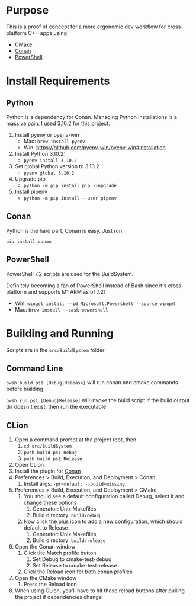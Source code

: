 # Purpose

This is a proof of concept for a more ergonomic dev workflow for cross-platform C++ apps using

* [CMake](https://cmake.org/)
* [Conan](https://conan.io/)
* [PowerShell](https://github.com/PowerShell/PowerShell)

# Install Requirements

## Python

Python is a dependency for Conan. Managing Python installations is a massive pain. I used 3.10.2 for this project.

1. Install pyenv or pyenv-win
   * Mac: ```brew install pyenv```
   * Win: https://github.com/pyenv-win/pyenv-win#installation
1. Install Python 3.10.2: 
   * ```pyenv install 3.10.2```
1. Set global Python version to 3.10.2
   * ```pyenv global 3.10.2```
1. Upgrade pip
   * ```python -m pip install pip --upgrade```
1. Install pipenv
   * ```python -m pip install --user pipenv```

## Conan

Python is the hard part, Conan is easy. Just run:

```pip install conan```

## PowerShell

PowerShell 7.2 scripts are used for the BuildSystem.

Definitely becoming a fan of PowerShell instead of Bash since it's cross-platform and supports M1 ARM as of 7.2!

* Win: ```winget install --id Microsoft.Powershell --source winget```
* Mac: ```brew install --cask powershell```

# Building and Running

Scripts are in the ```src/BuildSystem``` folder

## Command Line

```pwsh build.ps1 [Debug|Release]``` will run conan and cmake commands before building

```pwsh run.ps1 [Debug|Release]``` will invoke the build script if the build output dir doesn't exist, then run the executable

## CLion

1. Open a command prompt at the project root, then
   1. ```cd src/BuildSystem```
   2. ```pwsh build.ps1 Debug```
   3. ```pwsh build.ps1 Release```
2. Open CLion
3. Install the plugin for [Conan](https://plugins.jetbrains.com/plugin/11956-conan)
4. Preferences > Build, Execution, and Deployment > Conan
   1. Install args: ```-pr=default --build=missing```
5. Preferences > Build, Execution, and Deployment > CMake
   1. You should see a default configuration called Debug, select it and change these options
      1. Generator: Unix Makefiles
      2. Build directory: ```build/debug```
   2. Now click the plus icon to add a new configuration, which should default to Release
      1. Generator: Unix Makefiles
      2. Build directory: ```build/release```
6. Open the Conan window
   1. Click the Match profile button
      1. Set Debug to cmake-test-debug
      2. Set Release to cmake-test-release
   2. Click the Reload icon for both conan profiles
7. Open the CMake window
   1. Press the Reload icon
8. When using CLion, you'll have to hit these reload buttons after pulling the project if dependencies change
